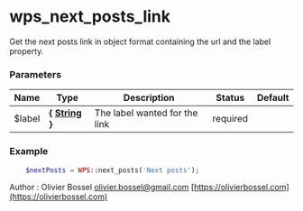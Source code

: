# wps_next_posts_link

Get the next posts link in object format containing the url and the label property.


### Parameters
Name  |  Type  |  Description  |  Status  |  Default
------------  |  ------------  |  ------------  |  ------------  |  ------------
$label  |  **{ [String](http://php.net/manual/en/language.types.string.php) }**  |  The label wanted for the link  |  required  |

### Example
```php
	$nextPosts = WPS::next_posts('Next posts');
```
Author : Olivier Bossel [olivier.bossel@gmail.com](mailto:olivier.bossel@gmail.com) [https://olivierbossel.com](https://olivierbossel.com)
